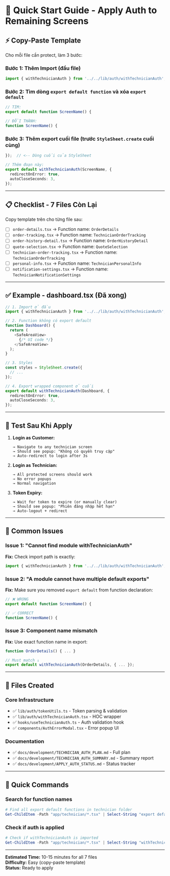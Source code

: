 # 🚀 Quick Start Guide - Apply Auth to Remaining Screens

## ⚡ Copy-Paste Template

Cho mỗi file cần protect, làm 3 bước:

### Bước 1: Thêm Import (đầu file)
```typescript
import { withTechnicianAuth } from '../../lib/auth/withTechnicianAuth';
```

### Bước 2: Tìm dòng `export default function` và xóa `export default`
```typescript
// TÌM:
export default function ScreenName() {

// ĐỔI THÀNH:
function ScreenName() {
```

### Bước 3: Thêm export cuối file (trước `StyleSheet.create` cuối cùng)
```typescript
});  // <-- Dòng cuối của StyleSheet

// Thêm đoạn này:
export default withTechnicianAuth(ScreenName, {
  redirectOnError: true,
  autoCloseSeconds: 3,
});
```

---

## 📋 Checklist - 7 Files Còn Lại

Copy template trên cho từng file sau:

- [ ] `order-details.tsx` → Function name: `OrderDetails`
- [ ] `order-tracking.tsx` → Function name: `TechnicianOrderTracking`
- [ ] `order-history-detail.tsx` → Function name: `OrderHistoryDetail`
- [ ] `quote-selection.tsx` → Function name: `QuoteSelection`
- [ ] `technician-order-tracking.tsx` → Function name: `TechnicianOrderTracking`
- [ ] `personal-info.tsx` → Function name: `TechnicianPersonalInfo`
- [ ] `notification-settings.tsx` → Function name: `TechnicianNotificationSettings`

---

## ✅ Example - dashboard.tsx (Đã xong)

```typescript
// 1. Import ở đầu
import { withTechnicianAuth } from '../../lib/auth/withTechnicianAuth';

// 2. Function không có export default
function Dashboard() {
  return (
    <SafeAreaView>
      {/* UI code */}
    </SafeAreaView>
  );
}

// 3. Styles
const styles = StyleSheet.create({
  // ...
});

// 4. Export wrapped component ở cuối
export default withTechnicianAuth(Dashboard, {
  redirectOnError: true,
  autoCloseSeconds: 3,
});
```

---

## 🧪 Test Sau Khi Apply

1. **Login as Customer:**
   ```
   → Navigate to any technician screen
   → Should see popup: "Không có quyền truy cập"
   → Auto-redirect to login after 3s
   ```

2. **Login as Technician:**
   ```
   → All protected screens should work
   → No error popups
   → Normal navigation
   ```

3. **Token Expiry:**
   ```
   → Wait for token to expire (or manually clear)
   → Should see popup: "Phiên đăng nhập hết hạn"
   → Auto-logout + redirect
   ```

---

## 🐛 Common Issues

### Issue 1: "Cannot find module withTechnicianAuth"
**Fix:** Check import path is exactly:
```typescript
import { withTechnicianAuth } from '../../lib/auth/withTechnicianAuth';
```

### Issue 2: "A module cannot have multiple default exports"
**Fix:** Make sure you removed `export default` from function declaration:
```typescript
// ❌ WRONG
export default function ScreenName() {

// ✅ CORRECT
function ScreenName() {
```

### Issue 3: Component name mismatch
**Fix:** Use exact function name in export:
```typescript
function OrderDetails() { ... }

// Must match ↓
export default withTechnicianAuth(OrderDetails, { ... });
```

---

## 📝 Files Created

### Core Infrastructure
- ✅ `lib/auth/tokenUtils.ts` - Token parsing & validation
- ✅ `lib/auth/withTechnicianAuth.tsx` - HOC wrapper
- ✅ `hooks/useTechnicianAuth.ts` - Auth validation hook
- ✅ `components/AuthErrorModal.tsx` - Error popup UI

### Documentation
- ✅ `docs/development/TECHNICIAN_AUTH_PLAN.md` - Full plan
- ✅ `docs/development/TECHNICIAN_AUTH_SUMMARY.md` - Summary report
- ✅ `docs/development/APPLY_AUTH_STATUS.md` - Status tracker

---

## 🎯 Quick Commands

### Search for function names
```powershell
# Find all export default functions in technician folder
Get-ChildItem -Path "app/technician/*.tsx" | Select-String "export default function"
```

### Check if auth is applied
```powershell
# Check if withTechnicianAuth is imported
Get-ChildItem -Path "app/technician/*.tsx" | Select-String "withTechnicianAuth"
```

---

**Estimated Time:** 10-15 minutes for all 7 files  
**Difficulty:** Easy (copy-paste template)  
**Status:** Ready to apply
